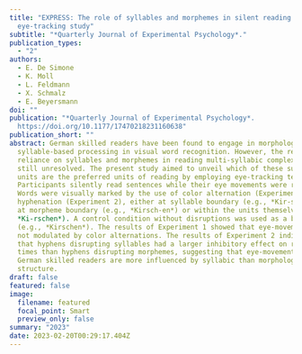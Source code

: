 ```yaml
---
title: "EXPRESS: The role of syllables and morphemes in silent reading: An
  eye-tracking study"
subtitle: "*Quarterly Journal of Experimental Psychology*."
publication_types:
  - "2"
authors:
  - E. De Simone
  - K. Moll
  - L. Feldmann
  - X. Schmalz
  - E. Beyersmann
doi: ""
publication: "*Quarterly Journal of Experimental Psychology*.
  https://doi.org/10.1177/17470218231160638"
publication_short: ""
abstract: German skilled readers have been found to engage in morphological and
  syllable-based processing in visual word recognition. However, the relative
  reliance on syllables and morphemes in reading multi-syllabic complex words is
  still unresolved. The present study aimed to unveil which of these sub-lexical
  units are the preferred units of reading by employing eye-tracking technology.
  Participants silently read sentences while their eye movements were recorded.
  Words were visually marked by the use of color alternation (Experiment 1) or
  hyphenation (Experiment 2), either at syllable boundary (e.g., *Kir-schen*),
  at morpheme boundary (e.g., *Kirsch-en*) or within the units themselves (e.g.,
  *Ki-rschen*). A control condition without disruptions was used as a baseline
  (e.g., *Kirschen*). The results of Experiment 1 showed that eye-movements were
  not modulated by color alternations. The results of Experiment 2 indicated
  that hyphens disrupting syllables had a larger inhibitory effect on reading
  times than hyphens disrupting morphemes, suggesting that eye-movements in
  German skilled readers are more influenced by syllabic than morphological
  structure.
draft: false
featured: false
image:
  filename: featured
  focal_point: Smart
  preview_only: false
summary: "2023"
date: 2023-02-20T00:29:17.404Z
---
```

